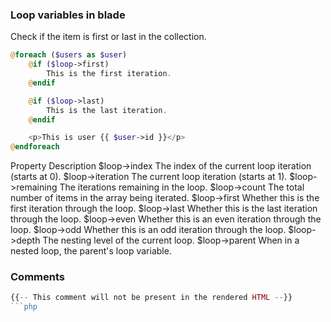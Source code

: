 ### Loop variables in blade
Check if the item is first or last in the collection.
```php
@foreach ($users as $user)
    @if ($loop->first)
        This is the first iteration.
    @endif

    @if ($loop->last)
        This is the last iteration.
    @endif

    <p>This is user {{ $user->id }}</p>
@endforeach
```

Property	        Description
$loop->index	    The index of the current loop iteration (starts at 0).
$loop->iteration	The current loop iteration (starts at 1).
$loop->remaining	The iterations remaining in the loop.
$loop->count	    The total number of items in the array being iterated.
$loop->first	    Whether this is the first iteration through the loop.
$loop->last	        Whether this is the last iteration through the loop.
$loop->even	        Whether this is an even iteration through the loop.
$loop->odd	        Whether this is an odd iteration through the loop.
$loop->depth	    The nesting level of the current loop.
$loop->parent	    When in a nested loop, the parent's loop variable.

### Comments
```php
{{-- This comment will not be present in the rendered HTML --}}
```php